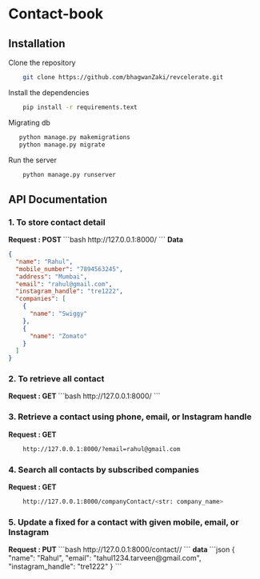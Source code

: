 # Contact-book

## Installation

Clone the repository

```bash
    git clone https://github.com/bhagwanZaki/revcelerate.git
```

Install the dependencies

```bash
    pip install -r requirements.text
```

Migrating db

```bash
   python manage.py makemigrations
   python manage.py migrate
```

Run the server

```bash
    python manage.py runserver
```

## API Documentation

### 1. To store contact detail

<b>
Request : POST
</b>
```bash
    http://127.0.0.1:8000/
```
<b>
Data</b>

```json
{
  "name": "Rahul",
  "mobile_number": "7894563245",
  "address": "Mumbai",
  "email": "rahul@gmail.com",
  "instagram_handle": "tre1222",
  "companies": [
    {
      "name": "Swiggy"
    },
    {
      "name": "Zomato"
    }
  ]
}
```

### 2. To retrieve all contact

<b>
Request : GET
</b>
```bash
    http://127.0.0.1:8000/
```

### 3. Retrieve a contact using phone, email, or Instagram handle

<b>
Request : GET
</b>

```bash
    http://127.0.0.1:8000/?email=rahul@gmail.com
```

### 4. Search all contacts by subscribed companies

<b>
Request : GET
</b>

```bash
    http://127.0.0.1:8000/companyContact/<str: company_name>
```

### 5. Update a fixed for a contact with given mobile, email, or Instagram

<b>
Request : PUT
</b>
```bash
    http://127.0.0.1:8000/contact/<int : contactId>/
```
<b>
data
</b>
```json
{
  "name": "Rahul",
  "email": "tahul1234.tarveen@gmail.com",
  "instagram_handle": "tre1222"
}
```
